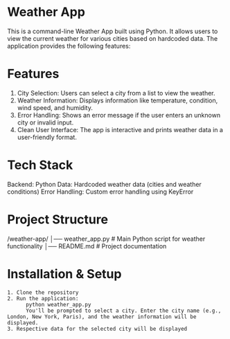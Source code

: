 # Weather App

This is a command-line Weather App built using Python. 
It allows users to view the current weather for various 
cities based on hardcoded data. The application provides the following features:
# Features
1. City Selection: Users can select a city from a list to view the weather.
2.  Weather Information: Displays information like temperature, condition, wind speed, and humidity.
3.  Error Handling: Shows an error message if the user enters an unknown city or invalid input.
4.  Clean User Interface: The app is interactive and prints weather data in a user-friendly format.

# Tech Stack
Backend: Python
Data: Hardcoded weather data (cities and weather conditions)
Error Handling: Custom error handling using KeyError

# Project Structure
/weather-app/
│── weather_app.py        # Main Python script for weather functionality
│── README.md             # Project documentation

# Installation & Setup
    1. Clone the repository
    2. Run the application:
          python weather_app.py
          You'll be prompted to select a city. Enter the city name (e.g., London, New York, Paris), and the weather information will be displayed.
    3. Respective data for the selected city will be displayed

